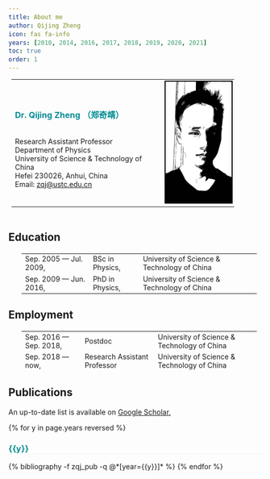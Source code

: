 ```yaml
---
title: About me
author: Qijing Zheng
icon: fas fa-info
years: [2010, 2014, 2016, 2017, 2018, 2019, 2020, 2021]
toc: true
order: 1
---
```


<table style="width:90%; margin: 0px 0px; padding:0px 6px; border: 0px solid #000000;">
    <tr>
        <td style="text-align:left">
            <span style="color: #008C93; font">
            <h3>
                Dr. Qijing Zheng （郑奇靖）
            </h3>
            </span>
			<br />
			Research Assistant Professor
			<br />
			Department of Physics
			<br />
			University of Science &amp; Technology of China
			<br />
			Hefei 230026, Anhui, China 
			<br />
			Email: <a href="mailto:zqj@ustc.edu.cn">zqj@ustc.edu.cn</a>
			<br />
        </td>
        <td style="text-align:right">
			<img style="border:2px solid #000000;" src="../assets/img/zqj.jpg" height="240px" />
		</td>
    </tr>
</table>
<br />

## Education

<table style="width:95%; margin: 20px 20px; padding:0px 6px; border: 0px solid #000000; height: 80px">
    <tr>
        <td>
            Sep. 2005 &mdash; Jul. 2009,
        </td>
        <td>BSc in Physics,</td>
        <td>University of Science &amp; Technology of China</td>
    </tr>
    <tr>
        <td>
            Sep. 2009 &mdash; Jun. 2016,
        </td>
        <td>PhD in Physics,</td>
        <td>University of Science &amp; Technology of China</td>
    </tr>
</table>

## Employment

<table style="width:95%; margin: 20px 20px; padding:0px 6px; border: 0px solid #000000; height: 80px">
    <tr>
        <td>
            Sep. 2016 &mdash; Sep. 2018,
        </td>
        <td>Postdoc</td>
        <td>University of Science &amp; Technology of China</td>
    </tr>
    <tr>
        <td>
            Sep. 2018 &mdash; now,
        </td>
        <td>Research Assistant Professor</td>
        <td>University of Science &amp; Technology of China</td>
    </tr>
</table>

## Publications

An up-to-date list is available on
<a href="https://scholar.google.com/citations?user=qeF95iQAAAAJ&hl=en">
Google Scholar.
</a>

{% for y in page.years reversed %}
  <h3  id="{{y}}" style="color: #008C93; border-bottom: 1px solid #f2f3f3;">{{y}}</h3>
  {% bibliography -f zqj_pub -q @*[year={{y}}]* %}
{% endfor %}
